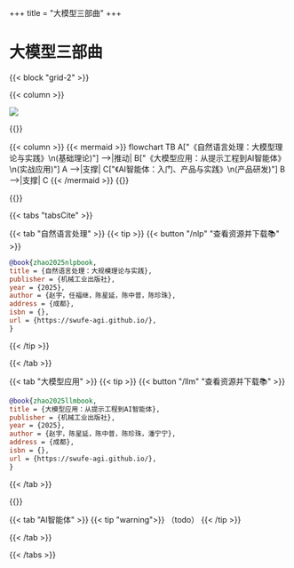 +++
title = "大模型三部曲"
+++

# 大模型三部曲

{{< block "grid-2" >}}


{{< column >}}

<img src="/images/quote.png" />

<!-- {{< tip >}}
“自然语言处理是人工智能皇冠上的明珠。”
{{< /tip >}} -->

<!-- {{< tip >}}
“我的语言的界限意味着我的世界的界限。”——路德维希·维特根斯坦(Ludwig Wittgenstein), 1922
{{< /tip >}}

{{< tip >}}
“人工智能是我们人类正在从事的最为深刻的研究方向之一，甚至要比火与电还更加深刻。”——桑德尔·皮猜(Sundar Pichai), 2020
{{< /tip >}} -->

{{</column>}}

{{< column >}}
{{< mermaid >}}
flowchart TB
    A["《自然语言处理：大模型理论与实践》\n(基础理论)"] -->|推动| B["《大模型应用：从提示工程到AI智能体》\n(实战应用)"]
    A -->|支撑| C["《AI智能体：入门、产品与实践》\n(产品研发)"]
    B -->|支撑| C
{{< /mermaid >}}
{{</column>}}

{{</block>}} 

{{< tabs "tabsCite" >}}

{{< tab "自然语言处理" >}}
{{< tip >}}
{{< button "/nlp" "查看资源并下载📚" >}}
```bibtex
@book{zhao2025nlpbook,
title = {自然语言处理：大规模理论与实践},
publisher = {机械工业出版社},
year = {2025},
author = {赵宇，任福继，陈星延，陈中普，陈珍珠},
address = {成都},
isbn = {},
url = {https://swufe-agi.github.io/},
}
```

{{< /tip >}}

{{< /tab >}}

{{< tab "大模型应用" >}}
{{< tip >}}
{{< button "/llm" "查看资源并下载📚" >}}
```bibtex
@book{zhao2025llmbook,
title = {大模型应用：从提示工程到AI智能体},
publisher = {机械工业出版社},
year = {2025},
author = {赵宇，陈星延，陈中普，陈珍珠，潘宁宁},
address = {成都},
isbn = {},
url = {https://swufe-agi.github.io/},
}
```

{{< /tab >}}

{{</tip>}}

{{< tab "AI智能体" >}}
{{< tip "warning">}}
（todo）
{{< /tip >}}

{{< /tab >}}

{{< /tabs >}}